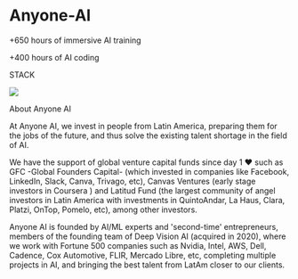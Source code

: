 # Anyone-AI

+650 hours of immersive AI training

+400 hours of AI coding

STACK

<img src="https://scontent.fcor10-3.fna.fbcdn.net/v/t39.30808-6/299992527_5397521317003805_2564228710940456812_n.jpg?_nc_cat=100&ccb=1-7&_nc_sid=730e14&_nc_ohc=aqGRXOrnvdAAX-1gtrb&tn=O81FSrckzUznv5Dy&_nc_ht=scontent.fcor10-3.fna&oh=00_AT9_OBHiDvhUfDrSvjgAJVuRQljnn7Ov__6qQAxIpoL2GA&oe=6306F5EE" >


About Anyone AI

At Anyone AI, we invest in people from Latin America, preparing them for the jobs of the future, and thus solve the existing talent shortage in the field of AI.

We have the support of global venture capital funds since day 1 ❤️ such as GFC -Global Founders Capital- (which invested in companies like Facebook, LinkedIn, Slack, Canva, Trivago, etc), Canvas Ventures (early stage investors in Coursera ) and Latitud Fund (the largest community of angel investors in Latin America with investments in QuintoAndar, La Haus, Clara, Platzi, OnTop, Pomelo, etc), among other investors.

Anyone AI is founded by AI/ML experts and 'second-time' entrepreneurs, members of the founding team of Deep Vision AI (acquired in 2020), where we work with Fortune 500 companies such as Nvidia, Intel, AWS, Dell, Cadence, Cox Automotive, FLIR, Mercado Libre, etc, completing multiple projects in AI, and bringing the best talent from LatAm closer to our clients.
